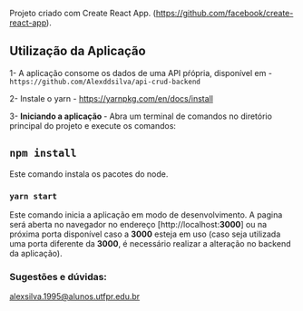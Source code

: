 Projeto criado com Create React App. (https://github.com/facebook/create-react-app).


## Utilização da Aplicação

1- A aplicação consome os dados de uma API pŕópria, disponível em - `https://github.com/Alexddsilva/api-crud-backend`

2- Instale o yarn - https://yarnpkg.com/en/docs/install

3- <strong> Iniciando a aplicação </strong> - Abra um terminal de comandos no diretório principal do projeto e execute os comandos:
## `npm install`

Este comando instala os pacotes do node.

###  `yarn start`

Este comando inicia a aplicação em modo de desenvolvimento.
A pagina será aberta no navegador no endereço [http://localhost:<strong>3000</strong>] ou na próxima porta disponível caso a <strong>3000</strong> esteja em uso (caso seja utilizada uma porta diferente da <strong>3000</strong>, é necessário realizar a alteração no backend da aplicação).

### Sugestões e dúvidas:

alexsilva.1995@alunos.utfpr.edu.br

